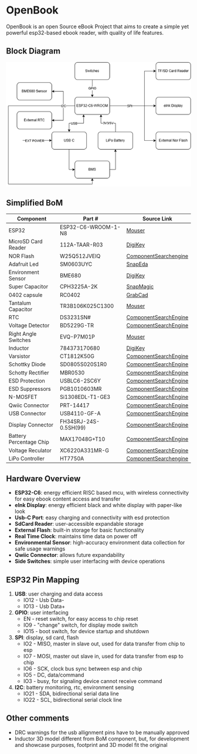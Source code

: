 # OpenBook
OpenBook is an open Source eBook Project that aims to create a simple yet powerful esp32-based ebook reader, with quality of life features. 

## Block Diagram
![block-diagram](https://raw.githubusercontent.com/Bedodev/OpenBook/refs/heads/main/Images/diagram.png)

## Simplified BoM
Component | Part # | Source Link
--- | --- | ---
ESP32 | ESP32-C6-WROOM-1-N8 | [Mouser](https://mou.sr/42swLfH)
MicroSD Card Reader | 112A-TAAR-R03 | [DigiKey](https://www.digikey.ro/en/models/17633923)
NOR Flash | W25Q512JVEIQ | [ComponentSearchengine](https://componentsearchengine.com/search?term=W25Q512JVEIQ)
Adafruit Led | SM0603UYC | [SnapEda](https://www.snapeda.com/parts/SM0603UYC/Bivar/view-part/)
Environment Sensor | BME680 | [DigiKey](https://www.digikey.lt/en/models/7401317)
Super Capacitor | CPH3225A-2K | [SnapMagic](https://www.snapeda.com/parts/CPH3225A-2K/Seiko/view-part/)
0402 capsule | RC0402 | [GrabCad](https://grabcad.com/library/tag/0402)
Tantalum Capacitor | TR3B106K025C1300 | [Mouser](https://eu.mouser.com/ProductDetail/Vishay-Sprague/TR3B106K025C1300?qs=jCGqFXxTmLdffnuDkXzk1g%3D%3D)
RTC | DS3231SN# | [ComponentSearchEngine](https://componentsearchengine.com/part-view/DS3231SN%23/Analog%20Devices)
Voltage Detector | BD5229G-TR | [ComponentSearchEngine](https://componentsearchengine.com/part-view/BD5229G-TR/ROHM%20Semiconductor)
Right Angle Switches | EVQ-P7M01P | [Mouser](https://mou.sr/41Z13GK)
Inductor | 784373170680 | [DigiKey](https://www.digikey.ro/en/models/1638502)
Varsistor | CT1812K50G | [ComponentSearchEngine](https://componentsearchengine.com/part-view/CT1812K50G/TDK)
Schottky Diode | SD0805S020S1R0 | [ComponentSearchEngine](https://componentsearchengine.com/part-view/SD0805S020S1R0/Kyocera%20AVX)
Schotty Rectifier | MBR0530 | [ComponentSearchEngine](https://componentsearchengine.com/part-view/MBR0530/onsemi)
ESD Protection | USBLC6-2SC6Y | [ComponentSearchEngine](https://componentsearchengine.com/part-view/USBLC6-2SC6Y/STMicroelectronics)
ESD Suppressors | PGB1010603MR | [ComponentSearchEngine](https://componentsearchengine.com/part-view/PGB1010603MR/LITTELFUSE)
N-MOSFET | Si1308EDL-T1-GE3 | [ComponentSearchEngine](https://componentsearchengine.com/part-view/SI1308EDL-T1-GE3/Vishay)
Qwiic Connector | PRT-14417 | [ComponentSearchEngine](https://componentsearchengine.com/part-view/PRT-14417/SparkFun)
USB Connector | USB4110-GF-A | [ComponentSearchEngine](https://componentsearchengine.com/part-view/USB4110-GF-A/GCT%20(GLOBAL%20CONNECTOR%20TECHNOLOGY))
Display Connector | FH34SRJ-24S-0.5SH(99) | [ComponentSearchEngine](https://componentsearchengine.com/part-view/FH34SRJ-24S-0.5SH(99)/Hirose)
Battery Percentage Chip | MAX17048G+T10 | [ComponentSearchEngine](https://componentsearchengine.com/part-view/MAX17048G%2BT10/Analog%20Devices)
Voltage Reculator | XC6220A331MR-G | [ComponentSearchEngine](https://componentsearchengine.com/part-view/XC6220A331MR-G/Torex)
LiPo Controller | HT7750A | [ComponentSearchengine](https://componentsearchengine.com/part-view/HT7750A%20SOT23-3/Holtek)

## Hardware Overview
  -  **ESP32-C6**: energy efficient RISC based mcu, with wireless connectivity for easy ebook content access and transfer
  -  **eInk Display**: energy efficient black and white display with paper-like look
  -  **Usb-C Port**: easy charging and connectivity with esd protection
  -  **SdCard Reader**: user-accessible expandable storage
  -  **External Flash**: built-in storage for basic functionality
  -  **Real Time Clock**: maintains time data on power off
  -  **Environmental Sensor**: high-accuracy environment data collection for safe usage warnings
  -  **Qwiic Connector**: allows future expandability
  -  **Side Switches**: simple user interfacing with device operations

## ESP32 Pin Mapping
 1. **USB**: user charging and data access
    - IO12 - Usb Data-
    - IO13 - Usb Data+
 2. **GPIO**: user interfacing
    - EN - reset switch, for easy access to chip reset
    - IO9 - "change" switch, for display mode switch
    - IO15 - boot switch, for device startup and shutdown
 2. **SPI**: display, sd card, flash
    - IO2 - MISO, master in slave out, used for data transfer from chip to esp
    - IO7 - MOSI, master out slave in, used for data transfer from esp to chip
    - IO6 - SCK, clock bus sync between esp and chip
    - IO5 - DC, data/command
    - IO3 - busy, for signaling device cannot receive command
 2. **I2C**: battery monitoring, rtc, environment sensing
    - IO21 - SDA, bidirectional serial data line
    - IO22 - SCL, bidirectional serial clock line


## Other comments
 - DRC warnings for the usb allignment pins have to be manually approved
 - Inductor 3D model different from BoM component, but, for development and showcase purposes, footprint and 3D model fit the original
